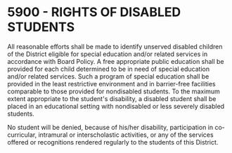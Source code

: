 5900 - RIGHTS OF DISABLED STUDENTS
==================================

All reasonable efforts shall be made to identify unserved disabled
children of the District eligible for special education and/or related
services in accordance with Board Policy. A free appropriate public
education shall be provided for each child determined to be in need of
special education and/or related services. Such a program of special
education shall be provided in the least restrictive environment and in
barrier-free facilities comparable to those provided for nondisabled
students. To the maximum extent appropriate to the student's disability,
a disabled student shall be placed in an educational setting with
nondisabled or less severely disabled students.

No student will be denied, because of his/her disability, participation
in co-curricular, intramural or interscholastic activities, or any of
the services offered or recognitions rendered regularly to the students
of this District.
